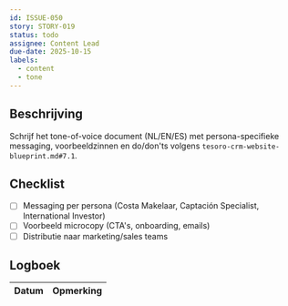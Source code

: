 ```yaml
---
id: ISSUE-050
story: STORY-019
status: todo
assignee: Content Lead
due-date: 2025-10-15
labels:
  - content
  - tone
---
```


## Beschrijving
Schrijf het tone-of-voice document (NL/EN/ES) met persona-specifieke messaging, voorbeeldzinnen en do/don'ts volgens `tesoro-crm-website-blueprint.md#7.1`.

## Checklist
- [ ] Messaging per persona (Costa Makelaar, Captación Specialist, International Investor)
- [ ] Voorbeeld microcopy (CTA's, onboarding, emails)
- [ ] Distributie naar marketing/sales teams

## Logboek
| Datum | Opmerking |
|-------|-----------|
